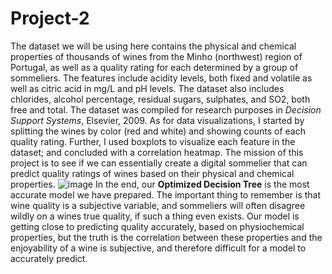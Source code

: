 # Project-2

The dataset we will be using here contains the physical and chemical properties of thousands of wines from the Minho (northwest) region of Portugal, as well as a quality rating for each determined by a group of sommeliers. The features include acidity levels, both fixed and volatile as well as citric acid in mg/L and pH levels. The dataset also includes chlorides, alcohol percentage, residual sugars, sulphates, and SO2, both free and total. The dataset was compiled for research purposes in *Decision Support Systems*, Elsevier, 2009. As for data visualizations, I started by splitting the wines by color (red and white) and showing counts of each quality rating. Further, I used boxplots to visualize each feature in the dataset; and concluded with a correlation heatmap. The mission of this project is to see if we can essentially create a digital sommelier that can predict quality ratings of wines based on their physical and chemical properties. 
![image](https://user-images.githubusercontent.com/98555801/166616218-df3b1f92-2a4d-479e-b584-638aeda55f7b.png)
In the end, our **Optimized Decision Tree** is the most accurate model we have prepared. The important thing to remember is that wine quality is a subjective variable, and sommeliers will often disagree wildly on a wines true quality, if such a thing even exists. Our model is getting close to predicting quality accurately, based on physiochemical properties, but the truth is the correlation between these properties and the enjoyability of a wine is subjective, and therefore difficult for a model to accurately predict. 
